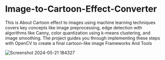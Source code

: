 # Image-to-Cartoon-Effect-Converter
This is About Cartoon effect to images using machine learning techniques covers key concepts like image preprocessing, edge detection with algorithms like Canny, color quantization using k-means clustering, and image smoothing. The project guides you through implementing these steps with OpenCV to create a final cartoon-like image
Frameworks And Tools

![Screenshot 2024-05-21 184327](https://github.com/Charles-benny/Image-to-Cartoon-Effect-Converter/assets/121818645/74f39007-83a2-4acb-8d4a-dd43e1ed14c2)
